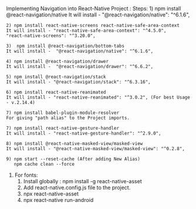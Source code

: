 Implementing Navigation into React-Native Project :
Steps:
    1) npm install @react-navigation/native
    It will install - "@react-navigation/native": "^6.1.6",

    2) npm install react-native-screens react-native-safe-area-context
    It will install - "react-native-safe-area-context": "^4.5.0",
    "react-native-screens": "^3.20.0",

    3)  npm install @react-navigation/bottom-tabs
    It will install -  "@react-navigation/native": "^6.1.6",

    4) npm install @react-navigation/drawer
    It will install -  "@react-navigation/drawer": "^6.6.2",

    5) npm install @react-navigation/stack
    It will install - "@react-navigation/stack": "^6.3.16",

    6) npm install react-native-reanimated
    It will install - "react-native-reanimated": "^3.0.2", (For best Usage - v.2.14.4)

    7) npm install babel-plugin-module-resolver
    For giving "path alias" to the Project imports.

    7) npm install react-native-gesture-handler
    It will install - "react-native-gesture-handler": "^2.9.0",

    8) npm install @react-native-masked-view/masked-view
    It will install - "@react-native-masked-view/masked-view": "^0.2.8",

    9) npm start --reset-cache (After adding New Alias)
       npm cache clean --force

1) For fonts:
    1) Install globally : npm install -g react-native-asset
    2) Add react-native.config.js file to the project.
    3) npx react-native-asset
    4) npx react-native run-android